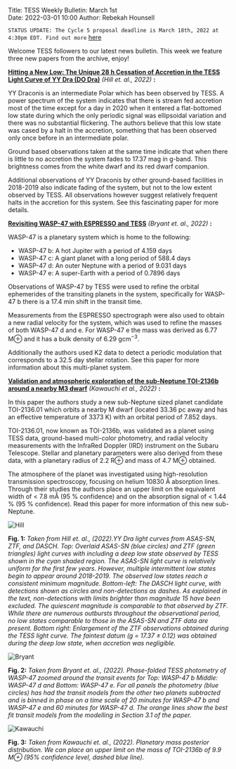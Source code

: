 Title: TESS Weekly Bulletin: March 1st  
Date: 2022-03-01 10:00
Author: Rebekah Hounsell

`STATUS UPDATE: The Cycle 5 proposal deadline is March 18th, 2022 at 4:30pm EDT. Find out more` [here](https://heasarc.gsfc.nasa.gov/docs/tess/proposing-investigations.html)

Welcome TESS followers to our latest news bulletin. This week we feature three new papers from the archive, enjoy!


**[Hitting a New Low: The Unique 28 h Cessation of Accretion in the TESS Light Curve of YY Dra (DO Dra)](https://arxiv.org/abs/2203.00221)** *(Hill et. al., 2022)* **:**

YY Draconis is an intermediate Polar which has been observed by TESS. A power spectrum of the system indicates that there is stream fed accretion most of the time except for a day in 2020 when it entered a flat-bottomed low state during which the only periodic signal was ellipsoidal variation and there was no substantial flickering. The authors believe that this low state was cased by a halt in the accretion, something that has been observed only once before in an intermediate polar. 

Ground based observations taken at the same time indicate that when there is little to no accretion the system fades to 17.37 mag in g-band. This brightness comes from the white dwarf and its red dwarf companion. 

Additional observations of YY Draconis by other ground-based facilities in 2018-2019 also indicate fading of the system, but not to the low extent observed by TESS. All observations however suggest relatively frequent halts in the accretion for this system. See this fascinating paper for more details.


**[Revisiting WASP-47 with ESPRESSO and TESS](https://arxiv.org/abs/2202.12747)** *(Bryant et. al.,  2022)* **:**

WASP-47 is a planetary system which is home to the following:
 
- WASP-47 b: A hot Jupiter with a period of 4.159 days
- WASP-47 c: A giant planet with a long period of 588.4 days
- WASP-47 d: An outer Neptune with a period of 9.031 days
- WASP-47 e: A super-Earth with a period of 0.7896 days

Observations of WASP-47 by TESS were used to refine the orbital ephemerides of the transiting planets in the system, specifically for WASP-47 b there is a 17.4 min shift in the transit time. 

Measurements from the ESPRESSO spectrograph were also used to obtain a new radial velocity for the system, which was used to refine the masses of both WASP-47 d and e. For WASP-47 e the mass was derived as 6.77 M⊕ and it has a bulk density of 6.29 gcm<sup>−3</sup>.

Additionally the authors used K2 data to detect a periodic modulation that corresponds to a 32.5 day stellar rotation. See this paper for more information about this multi-planet system.


**[Validation and atmospheric exploration of the sub-Neptune TOI-2136b around a nearby M3 dwarf](https://arxiv.org/abs/2202.10182)** *(Kawauchi et al., 2022)* **:**
 
In this paper the authors study a new sub-Neptune sized planet candidate TOI-2136.01 which orbits a nearby M dwarf (located 33.36 pc away and has an effective temperature of 3373 K) with an orbital period of 7.852 days. 

TOI-2136.01, now known as  TOI-2136b, was validated as a planet using TESS data, ground-based multi-color photometry, and radial velocity measurements with the InfraRed Doppler (IRD) instrument on the Subaru Telescope. Stellar and planetary parameters were also derived from these data, with a planetary radius of 2.2 R⊕ and mass of 4.7 M⊕ obtained. 

The atmosphere of the planet was investigated using high-resolution transmission spectroscopy, focusing on  helium 10830 Å absorption lines.  Through their studies the authors place an upper limit on the equivalent width of < 7.8 mÅ (95 % confidence) and on the absorption signal of < 1.44 % (95 % confidence).  Read this paper for more information of this new sub-Neptune. 
 
![Hill](images/Hill.png)

**Fig. 1:** *Taken from Hill et. al., (2022).YY Dra light curves from ASAS-SN, ZTF, and DASCH. Top: Overlaid ASAS-SN (blue circles) and ZTF (green triangles) light curves with including a deep low state observed by TESS shown in the cyan shaded region. The ASAS-SN light curve is relatively uniform for the first few years. However, multiple intermittent low states begin to appear around 2018-2019. The observed low states reach a consistent minimum magnitude. Bottom-left: The DASCH light curve, with detections shown as circles and non-detections as dashes. As explained in the text, non-detections with limits brighter than magnitude 15 have been excluded. The quiescent magnitude is comparable to that observed by ZTF. While there are numerous outbursts throughout the observational period, no low states comparable to those in the ASAS-SN and ZTF data are present. Bottom right: Enlargement of the ZTF observations obtained during the TESS light curve. The faintest datum (g = 17.37 ± 0.12) was obtained during the deep low state, when accretion was negligible.*

![Bryant](images/Bryant.png)

**Fig. 2:** *Taken from Bryant et. al., (2022). Phase-folded TESS photometry of WASP-47 zoomed around the transit events for Top: WASP-47 b Middle: WASP-47 d and Bottom: WASP-47 e. For all panels the photometry (blue circles) has had the transit models from the other two planets subtracted and is binned in phase on a time scale of 20 minutes for WASP-47 b and WASP-47 e and 60 minutes for WASP-47 d. The orange lines show the best fit transit models from the modelling in Section 3.1 of the paper.*

![Kawauchi](images/Kawauchi.png)

**Fig. 3:** *Taken from Kawauchi et. al., (2022). Planetary mass posterior distribution. We can place an upper limit on the mass of TOI-2136b of 9.9 M⊕ (95% confidence level, dashed blue line).*
